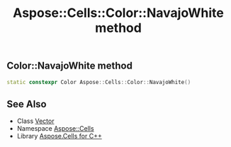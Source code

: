 ﻿---
title: Aspose::Cells::Color::NavajoWhite method
linktitle: NavajoWhite
second_title: Aspose.Cells for C++ API Reference
description: 'How to use NavajoWhite method of Aspose::Cells::Color class in C++.'
type: docs
weight: 12500
url: /cpp/aspose.cells/color/navajowhite/
---
## Color::NavajoWhite method




```cpp
static constexpr Color Aspose::Cells::Color::NavajoWhite()
```

## See Also

* Class [Vector](../../vector/)
* Namespace [Aspose::Cells](../../)
* Library [Aspose.Cells for C++](../../../)

